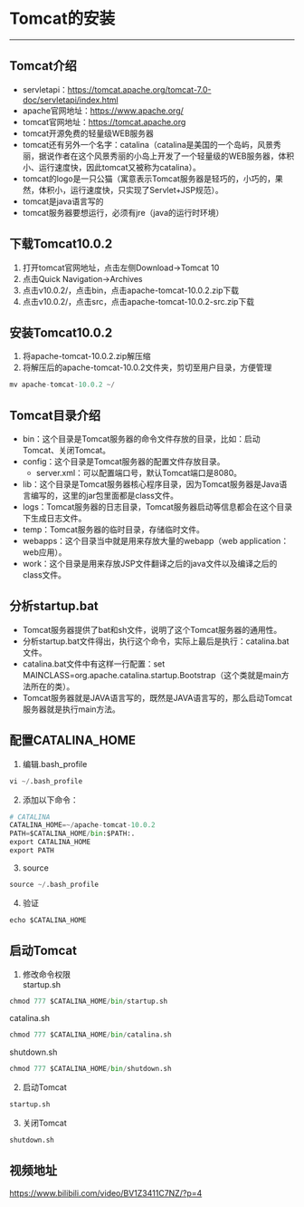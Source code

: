 # Tomcat的安装
---

## Tomcat介绍

- servletapi：https://tomcat.apache.org/tomcat-7.0-doc/servletapi/index.html
- apache官网地址：https://www.apache.org/
- tomcat官网地址：https://tomcat.apache.org
- tomcat开源免费的轻量级WEB服务器
- tomcat还有另外一个名字：catalina（catalina是美国的一个岛屿，风景秀丽，据说作者在这个风景秀丽的小岛上开发了一个轻量级的WEB服务器，体积小、运行速度快，因此tomcat又被称为catalina）。
- tomcat的logo是一只公猫（寓意表示Tomcat服务器是轻巧的，小巧的，果然，体积小，运行速度快，只实现了Servlet+JSP规范）。
- tomcat是java语言写的
- tomcat服务器要想运行，必须有jre（java的运行时环境）

## 下载Tomcat10.0.2

1. 打开tomcat官网地址，点击左侧Download->Tomcat 10
2. 点击Quick Navigation->Archives
3. 点击v10.0.2/，点击bin，点击apache-tomcat-10.0.2.zip下载
4. 点击v10.0.2/，点击src，点击apache-tomcat-10.0.2-src.zip下载

## 安装Tomcat10.0.2

1. 将apache-tomcat-10.0.2.zip解压缩
2. 将解压后的apache-tomcat-10.0.2文件夹，剪切至用户目录，方便管理
```python
mv apache-tomcat-10.0.2 ~/
```

## Tomcat目录介绍

- bin：这个目录是Tomcat服务器的命令文件存放的目录，比如：启动Tomcat、关闭Tomcat。
- config：这个目录是Tomcat服务器的配置文件存放目录。
	- server.xml：可以配置端口号，默认Tomcat端口是8080。
- lib：这个目录是Tomcat服务器核心程序目录，因为Tomcat服务器是Java语言编写的，这里的jar包里面都是class文件。
- logs：Tomcat服务器的日志目录，Tomcat服务器启动等信息都会在这个目录下生成日志文件。
- temp：Tomcat服务器的临时目录，存储临时文件。
- webapps：这个目录当中就是用来存放大量的webapp（web application：web应用）。
- work：这个目录是用来存放JSP文件翻译之后的java文件以及编译之后的class文件。

## 分析startup.bat

- Tomcat服务器提供了bat和sh文件，说明了这个Tomcat服务器的通用性。
- 分析startup.bat文件得出，执行这个命令，实际上最后是执行：catalina.bat文件。
- catalina.bat文件中有这样一行配置：set MAINCLASS=org.apache.catalina.startup.Bootstrap（这个类就是main方法所在的类）。
- Tomcat服务器就是JAVA语言写的，既然是JAVA语言写的，那么启动Tomcat服务器就是执行main方法。

## 配置CATALINA_HOME

1. 编辑.bash_profile
```python
vi ~/.bash_profile
```
2. 添加以下命令：
```python
# CATALINA
CATALINA_HOME=~/apache-tomcat-10.0.2
PATH=$CATALINA_HOME/bin:$PATH:.
export CATALINA_HOME
export PATH
```
3. source
```python
source ~/.bash_profile
```
4. 验证
```python
echo $CATALINA_HOME
```

## 启动Tomcat

1. 修改命令权限  
startup.sh
```python
chmod 777 $CATALINA_HOME/bin/startup.sh
```
catalina.sh
```python
chmod 777 $CATALINA_HOME/bin/catalina.sh
```
shutdown.sh
```python
chmod 777 $CATALINA_HOME/bin/shutdown.sh
```

2. 启动Tomcat
```python
startup.sh
```

3. 关闭Tomcat
```python
shutdown.sh
```

## 视频地址

https://www.bilibili.com/video/BV1Z3411C7NZ/?p=4
